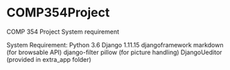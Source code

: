 # COMP354Project
COMP 354 Project 
System requirement

System Requirement:
Python 3.6
Django 1.11.15
djangoframework
markdown (for browsable API)
django-filter
pillow (for picture handling)
DjangoUeditor (provided in extra_app folder)
